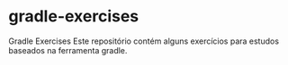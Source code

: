 # gradle-exercises
Gradle Exercises
Este repositório contém alguns exercícios para estudos baseados na ferramenta gradle.
